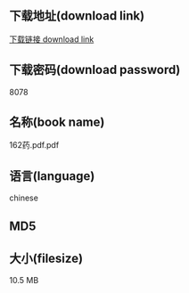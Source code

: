 ## 下载地址(download link)
[下载链接 download link](https://voluble-croquembouche-d321dc.netlify.app/?s=162%E8%8D%AF.pdf)

## 下载密码(download password)
8078

## 名称(book name)
162药.pdf.pdf

## 语言(language)
chinese

## MD5


## 大小(filesize)
10.5 MB
